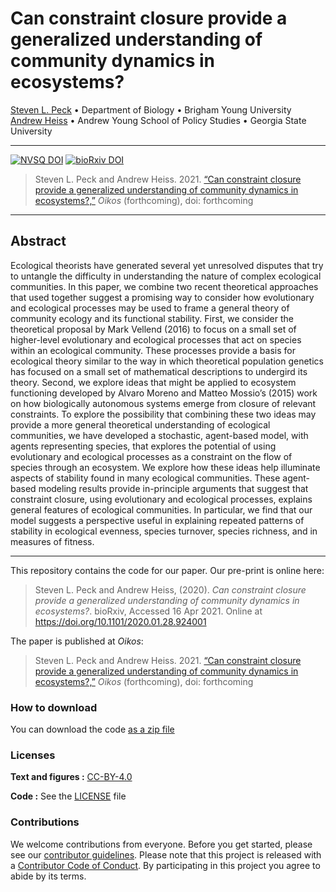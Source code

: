
<!-- README.md is generated from README.Rmd. Please edit that file -->

# Can constraint closure provide a generalized understanding of community dynamics in ecosystems?

[Steven L. Peck](https://lifesciences.byu.edu/directory/steven-peck) •
Department of Biology • Brigham Young University  
[Andrew Heiss](https://www.andrewheiss.com/) • Andrew Young School of
Policy Studies • Georgia State University

------------------------------------------------------------------------

[![NVSQ
DOI](https://img.shields.io/badge/Oikos%20DOI-forthcoming-brightgreen)](https://doi.org/10.1101/2020.01.28.924001)
[![bioRxiv
DOI](https://img.shields.io/badge/bioRxiv-10.1101%2F2020.01.28.924001-blue)](https://doi.org/10.1101/2020.01.28.924001)

> Steven L. Peck and Andrew Heiss. 2021. [“Can constraint closure
> provide a generalized understanding of community dynamics in
> ecosystems?,”](https://doi.org/10.1101/2020.01.28.924001) *Oikos*
> (forthcoming), doi: forthcoming

------------------------------------------------------------------------

## Abstract

Ecological theorists have generated several yet unresolved disputes that
try to untangle the difficulty in understanding the nature of complex
ecological communities. In this paper, we combine two recent theoretical
approaches that used together suggest a promising way to consider how
evolutionary and ecological processes may be used to frame a general
theory of community ecology and its functional stability. First, we
consider the theoretical proposal by Mark Vellend (2016) to focus on a
small set of higher-level evolutionary and ecological processes that act
on species within an ecological community. These processes provide a
basis for ecological theory similar to the way in which theoretical
population genetics has focused on a small set of mathematical
descriptions to undergird its theory. Second, we explore ideas that
might be applied to ecosystem functioning developed by Alvaro Moreno and
Matteo Mossio’s (2015) work on how biologically autonomous systems
emerge from closure of relevant constraints. To explore the possibility
that combining these two ideas may provide a more general theoretical
understanding of ecological communities, we have developed a stochastic,
agent-based model, with agents representing species, that explores the
potential of using evolutionary and ecological processes as a constraint
on the flow of species through an ecosystem. We explore how these ideas
help illuminate aspects of stability found in many ecological
communities. These agent-based modeling results provide in-principle
arguments that suggest that constraint closure, using evolutionary and
ecological processes, explains general features of ecological
communities. In particular, we find that our model suggests a
perspective useful in explaining repeated patterns of stability in
ecological evenness, species turnover, species richness, and in measures
of fitness.

------------------------------------------------------------------------

This repository contains the code for our paper. Our pre-print is online
here:

> Steven L. Peck and Andrew Heiss, (2020). *Can constraint closure
> provide a generalized understanding of community dynamics in
> ecosystems?*. bioRxiv, Accessed 16 Apr 2021. Online at
> <https://doi.org/10.1101/2020.01.28.924001>

The paper is published at *Oikos*:

> Steven L. Peck and Andrew Heiss. 2021. [“Can constraint closure
> provide a generalized understanding of community dynamics in
> ecosystems?,”](https://doi.org/10.1101/2020.01.28.924001) *Oikos*
> (forthcoming), doi: forthcoming

### How to download

You can download the code [as a zip file](/archive/master.zip)

### Licenses

**Text and figures :**
[CC-BY-4.0](http://creativecommons.org/licenses/by/4.0/)

**Code :** See the [LICENSE](LICENSE.md) file

### Contributions

We welcome contributions from everyone. Before you get started, please
see our [contributor guidelines](CONTRIBUTING.md). Please note that this
project is released with a [Contributor Code of Conduct](CONDUCT.md). By
participating in this project you agree to abide by its terms.
